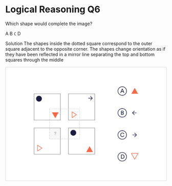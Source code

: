 # Logical Reasoning Q6

Which shape would complete the image?

 A
 B
 `C`
 D

Solution
The shapes inside the dotted square correspond to the outer square adjacent to the opposite corner. The shapes change orientation as if they have been reflected in a mirror line separating the top and bottom squares through the middle

![lo_6](../images/lo_6.jpg)
